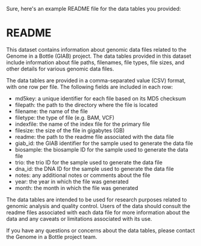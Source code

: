 Sure, here's an example README file for the data tables you provided:

# README

This dataset contains information about genomic data files related to the Genome in a Bottle (GIAB) project. The data tables provided in this dataset include information about file paths, filenames, file types, file sizes, and other details for various genomic data files.

The data tables are provided in a comma-separated value (CSV) format, with one row per file. The following fields are included in each row:

- md5key: a unique identifier for each file based on its MD5 checksum
- filepath: the path to the directory where the file is located
- filename: the name of the file
- filetype: the type of file (e.g. BAM, VCF)
- indexfile: the name of the index file for the primary file
- filesize: the size of the file in gigabytes (GB)
- readme: the path to the readme file associated with the data file
- giab_id: the GIAB identifier for the sample used to generate the data file
- biosample: the biosample ID for the sample used to generate the data file
- trio: the trio ID for the sample used to generate the data file
- dna_id: the DNA ID for the sample used to generate the data file
- notes: any additional notes or comments about the file
- year: the year in which the file was generated
- month: the month in which the file was generated

The data tables are intended to be used for research purposes related to genomic analysis and quality control. Users of the data should consult the readme files associated with each data file for more information about the data and any caveats or limitations associated with its use.

If you have any questions or concerns about the data tables, please contact the Genome in a Bottle project team.
